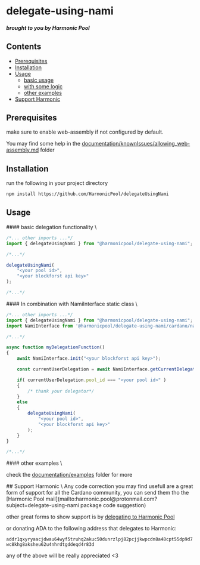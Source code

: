 # delegate-using-nami
##### brought to you by Harmonic Pool

## Contents
- [Prerequisites](#Prerequisites)
- [Installation](#Installation)
- [Usage](#Usage)
    - [basic usage](#basic_delegation)
    - [with some logic](#deleg_with_logic)
    - [other examples](#oth_examples)
- [Support Harmonic](#Support)

## Prerequisites

make sure to enable web-assembly if not configured by default.

You may find some help in the [documentation/knownIssues/allowing_web-assembly.md](https://github.com/HarmonicPool/delegateUsingNami/blob/main/documentation/knownIssues/allowing_web-assembly.md) folder

## Installation

run the following in your project directory

```bash
npm install https://github.com/HarmonicPool/delegateUsingNami
```

## Usage

<a name="basic_delegation">
</a>
#### basic delegation functionality
\

```js
/*... other imports ...*/
import { delegateUsingNami } from "@harmonicpool/delegate-using-nami";

/*...*/

delegateUsingNami(
    "<your pool id>",
    "<your blockforst api key>"
);

/*...*/
```
<a name="deleg_with_logic">
</a>
#### In combination with NamiInterface static class
\

```js
/*... other imports ...*/
import { delegateUsingNami } from "@harmonicpool/delegate-using-nami";
import NamiInterface from '@harmonicpool/delegate-using-nami/cardano/nami';

/*...*/

async function myDelegationFunction()
{
    await NamiInterface.init("<your blockforst api key>");

    const currentUserDelegation = await NamiInterface.getCurrentDelegation();

    if( currentUserDelegation.pool_id === "<your pool id>" )
    {
        /* thank your delegator*/
    }
    else
    {
        delegateUsingNami(
            "<your pool id>",
            "<your blockforst api key>"
        );
    }
}

/*...*/
```
<a name="oth_examples">
</a>
#### other examples
\

check the [documentation/examples](https://github.com/HarmonicPool/delegateUsingNami/tree/main/documentation/examples) folder for more

<a name="Support">
</a>
## Support Harmonic
\
Any code correction you may find usefull are a great form of support for all the Cardano community, you can send them tho the [Harmonic Pool mail](mailto:harmonic.pool@protonmail.com?subject=delegate-using-nami package code suggestion)

other great forms to show support is by [delegating to Harmonic Pool](https://harmonicpool.on.fleek.co/delegate/)

or donating ADA to the following address that delegates to Harmonic:

```addr1qxyryaacjdwau64wyf5truhq2akuc50dunrzlpj82pcjjkwpcdn8a48cpt55dp9d7wc8khg8aksheu62u4nhrdtgddeqd4r83d```

any of the above will be really appreciated \<3
